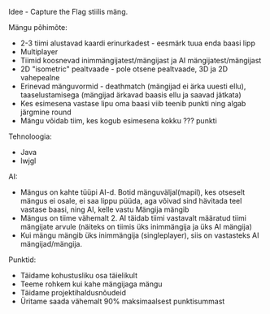 Idee - Capture the Flag stiilis mäng.

Mängu põhimõte:
- 2-3 tiimi alustavad kaardi erinurkadest - eesmärk tuua enda baasi lipp
- Multiplayer
- Tiimid koosnevad inimmängijatest/mängijast ja AI mängijatest/mängijast
- 2D "isometric" pealtvaade - pole otsene pealtvaade, 3D ja 2D vahepealne
- Erinevad mänguvormid - deathmatch (mängijad ei ärka uuesti ellu), 
taaselustamisega (mängijad ärkavad baasis ellu ja saavad jätkata)
- Kes esimesena vastase lipu oma baasi viib teenib punkti ning algab järgmine round
- Mängu võidab tiim, kes kogub esimesena kokku ??? punkti

Tehnoloogia:
- Java
- lwjgl

AI:
- Mängus on kahte tüüpi AI-d. Botid mänguväljal(mapil), kes otseselt mängus ei osale, ei saa lippu püüda, aga võivad sind hävitada teel vastase baasi, ning AI, kelle vastu Mängija mängib
- Mängus on tiime vähemalt 2. AI täidab tiimi vastavalt määratud tiimi mängijate arvule (näiteks on tiimis üks inimmängija ja üks AI mängija)
- Kui mängu mängib üks inimmängija (singleplayer), siis on vastasteks AI mängijad/mängija.

Punktid:
- Täidame kohustusliku osa täielikult
- Teeme rohkem kui kahe mängijaga mängu
- Täidame projektihaldusnõudeid
- Üritame saada vähemalt 90% maksimaalsest punktisummast
